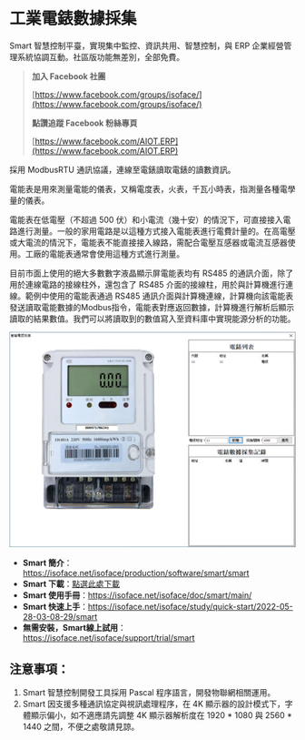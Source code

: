 # 工業電錶數據採集

Smart 智慧控制平臺，實現集中監控、資訊共用、智慧控制，與 ERP 企業經營管理系統協調互動。社區版功能無差別，全部免費。

> **加入 Facebook 社團**
>
> [https://www.facebook.com/groups/isoface/](https://www.facebook.com/groups/isoface/)
> 
> **點讚追蹤 Facebook 粉絲專頁**
> 
> [https://www.facebook.com/AIOT.ERP](https://www.facebook.com/AIOT.ERP)

採用 ModbusRTU 通訊協議，連線至電錶讀取電錶的讀數資訊。

電能表是用來測量電能的儀表，又稱電度表，火表，千瓦小時表，指測量各種電學量的儀表。

電能表在低電壓（不超過 500 伏）和小電流（幾十安）的情況下，可直接接入電路進行測量。一般的家用電路是以這種方式接入電能表進行電費計量的。在高電壓或大電流的情況下，電能表不能直接接入線路，需配合電壓互感器或電流互感器使用。工廠的電能表通常會使用這種方式進行測量。

目前市面上使用的絕大多數數字液晶顯示屏電能表均有 RS485 的通訊介面，除了用於連線電路的接線柱外，還包含了 RS485 介面的接線柱，用於與計算機進行連線。範例中使用的電能表通過 RS485 通訊介面與計算機連線，計算機向該電能表發送讀取電能數據的Modbus指令，電能表對應返回數據，計算機進行解析后顯示讀取的結果數值。我們可以將讀取到的數值寫入至資料庫中實現能源分析的功能。

![](images/20220927154818.png)

* **Smart 簡介**：https://isoface.net/isoface/production/software/smart/smart
* **Smart 下載**：[點選此處下載](https://github.com/isoface-iot/Smart/releases/latest)
* **Smart 使用手冊**：https://isoface.net/isoface/doc/smart/main/
* **Smart 快速上手**：https://isoface.net/isoface/study/quick-start/2022-05-28-03-08-29/smart
* **無需安裝，Smart線上試用**：https://isoface.net/isoface/support/trial/smart

## 注意事項：
1. Smart 智慧控制開發工具採用 Pascal 程序語言，開發物聯網相關運用。
2. Smart 因支援多種通訊協定與視訊處理程序，在 4K 顯示器的設計模式下，字體顯示偏小，如不適應請先調整 4K 顯示器解析度在 1920 * 1080 與 2560 * 1440 之間，不便之處敬請見諒。
